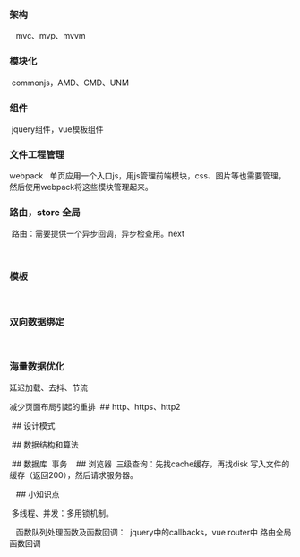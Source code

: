 
  
### 架构
    mvc、mvp、mvvm
    
### 模块化
  commonjs，AMD、CMD、UNM
  
### 组件
  jquery组件，vue模板组件
  
### 文件工程管理
  
  webpack
   单页应用一个入口js，用js管理前端模块，css、图片等也需要管理，然后使用webpack将这些模块管理起来。
   
### 路由，store 全局
  路由：需要提供一个异步回调，异步检查用。next
  
  
  
### 模板
  
  
### 双向数据绑定
  
### 海量数据优化
  
  延迟加载、去抖、节流
  
  减少页面布局引起的重排
  ## http、https、http2
  
  ## 设计模式
  
  ## 数据结构和算法
  
  ## 数据库
  事务
  
  ## 浏览器
  三级查询：先找cache缓存，再找disk 写入文件的缓存（返回200），然后请求服务器。
  
  
  ## 小知识点
  
  多线程、并发：多用锁机制。
  
  
  函数队列处理函数及函数回调：
  jquery中的callbacks，vue router中 路由全局函数回调
